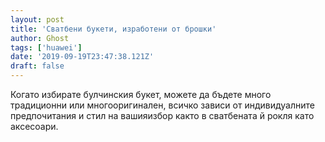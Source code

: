 ```yaml
---
layout: post
title: 'Сватбени букети, изработени от брошки'
author: Ghost
tags: ['huawei']
date: '2019-09-19T23:47:38.121Z'
draft: false
---
```


Когато избирате булчинския букет, можете да бъдете много традиционни или многооригинален, всичко зависи от индивидуалните предпочитания и стил на вашияизбор както в сватбената й рокля като аксесоари.
